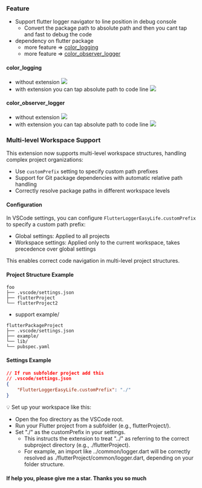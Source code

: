 
### Feature 
* Support flutter logger navigator to line position in debug console 
    * Convert the package path to absolute path and then you cant tap and fast to debug the code 
* dependency on flutter package
    - more feature => [color_logging](https://pub.dev/packages/color_logging)
    - more feature => [color_observer_logger](https://pub.dev/packages/color_observer_logger)

#### color_logging
* without extension
![](./image/logger/color_looger_bad1.png)
* with extension you can tap absolute path to code line
![](./image/logger/color_looger_good1.png)



#### color_observer_logger
* without extension
![](./image/logger/obs_logger_bad.png)
* with extension you can tap absolute path to code line
![](./image/logger/obs_logger_good.png)


### Multi-level Workspace Support

This extension now supports multi-level workspace structures, handling complex project organizations:

* Use `customPrefix` setting to specify custom path prefixes
* Support for Git package dependencies with automatic relative path handling
* Correctly resolve package paths in different workspace levels

#### Configuration

In VSCode settings, you can configure `FlutterLoggerEasyLife.customPrefix` to specify a custom path prefix:

* Global settings: Applied to all projects
* Workspace settings: Applied only to the current workspace, takes precedence over global settings

This enables correct code navigation in multi-level project structures.

#### Project Structure Example

```
foo
├── .vscode/settings.json
├── flutterProject
└── flutterProject2
```

* support example/
```
flutterPackageProject
├── .vscode/settings.json
├── example/
└── lib/
└── pubspec.yaml
```

#### Settings Example

```json
// If run subfolder project add this
// .vscode/settings.json
{
    "FlutterLoggerEasyLife.customPrefix": "./"
}
```

💡 Set up your workspace like this:
*	Open the foo directory as the VSCode root.
*	Run your Flutter project from a subfolder (e.g., flutterProject/).
*	Set "./" as the customPrefix in your settings.
	*	This instructs the extension to treat "../" as referring to the correct subproject directory (e.g., ./flutterProject).
	*	For example, an import like ../common/logger.dart will be correctly resolved as ./flutterProject/common/logger.dart, depending on your folder structure.


#### If help you, please give me a star. Thanks you so much